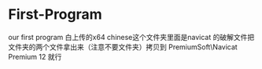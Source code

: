 # First-Program
our first program
白上传的x64 chinese这个文件夹里面是navicat 的破解文件把文件夹的两个文件拿出来（注意不要文件夹）拷贝到
PremiumSoft\Navicat Premium 12
就行
